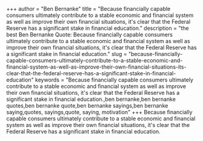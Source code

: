 +++
author = "Ben Bernanke"
title = "Because financially capable consumers ultimately contribute to a stable economic and financial system as well as improve their own financial situations, it's clear that the Federal Reserve has a significant stake in financial education."
description = "the best Ben Bernanke Quote: Because financially capable consumers ultimately contribute to a stable economic and financial system as well as improve their own financial situations, it's clear that the Federal Reserve has a significant stake in financial education."
slug = "because-financially-capable-consumers-ultimately-contribute-to-a-stable-economic-and-financial-system-as-well-as-improve-their-own-financial-situations-its-clear-that-the-federal-reserve-has-a-significant-stake-in-financial-education"
keywords = "Because financially capable consumers ultimately contribute to a stable economic and financial system as well as improve their own financial situations, it's clear that the Federal Reserve has a significant stake in financial education.,ben bernanke,ben bernanke quotes,ben bernanke quote,ben bernanke sayings,ben bernanke saying,quotes, sayings,quote, saying, motivation"
+++
Because financially capable consumers ultimately contribute to a stable economic and financial system as well as improve their own financial situations, it's clear that the Federal Reserve has a significant stake in financial education.
